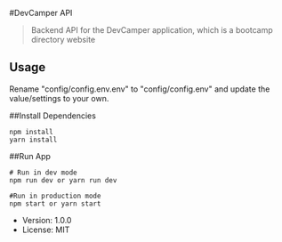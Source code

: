 #DevCamper API

> Backend API for the DevCamper application, which is a bootcamp directory website


## Usage

Rename "config/config.env.env" to "config/config.env" and update the value/settings to your own.

##Install Dependencies
```
npm install
yarn install
```
 
 ##Run App
 ```
# Run in dev mode
npm run dev or yarn run dev

#Run in production mode
npm start or yarn start
```

-  Version: 1.0.0
- License: MIT
